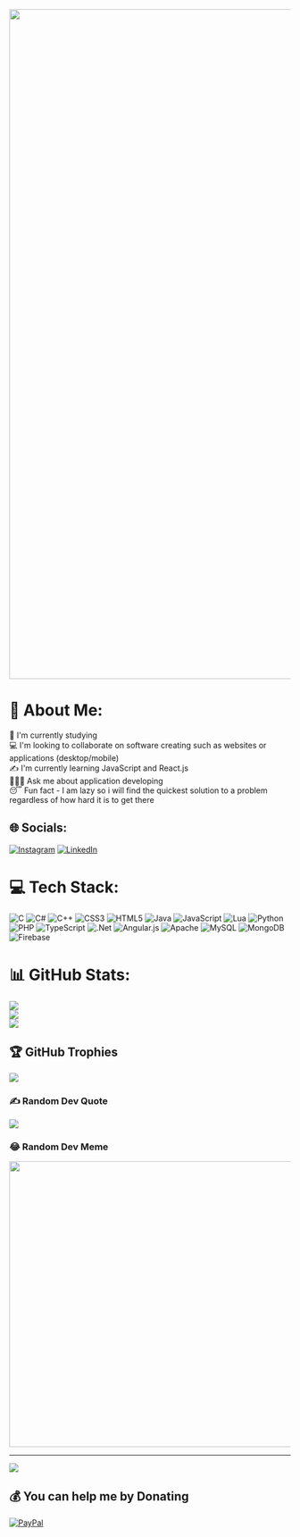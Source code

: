 <img src="https://64.media.tumblr.com/bccfbc6c3db9fb65f46c3adde7f7e54e/62197ca4650bc405-7d/s500x750/5303fef216884c42bdccd08b435d387e42784e55.gifv" width=1200px/>

# 💫 About Me:
🏫 I'm currently studying <br>💻 I'm looking to collaborate on software creating such as websites or applications (desktop/mobile) <br>✍️ I'm currently learning JavaScript and React.js <br>👨🏽‍💻 Ask me about application developing <br>😴 Fun fact - I am lazy so i will find the quickest solution to a problem regardless of how hard it is to get there <br> 


## 🌐 Socials:
[![Instagram](https://img.shields.io/badge/Instagram-%23E4405F.svg?logo=Instagram&logoColor=white)](https://instagram.com/_paulo18costa_) [![LinkedIn](https://img.shields.io/badge/LinkedIn-%230077B5.svg?logo=linkedin&logoColor=white)](https://linkedin.com/in/paulo-costa-b65ba9188) 

# 💻 Tech Stack:
![C](https://img.shields.io/badge/c-%2300599C.svg?style=for-the-badge&logo=c&logoColor=white) ![C#](https://img.shields.io/badge/c%23-%23239120.svg?style=for-the-badge&logo=c-sharp&logoColor=white) ![C++](https://img.shields.io/badge/c++-%2300599C.svg?style=for-the-badge&logo=c%2B%2B&logoColor=white) ![CSS3](https://img.shields.io/badge/css3-%231572B6.svg?style=for-the-badge&logo=css3&logoColor=white) ![HTML5](https://img.shields.io/badge/html5-%23E34F26.svg?style=for-the-badge&logo=html5&logoColor=white) ![Java](https://img.shields.io/badge/java-%23ED8B00.svg?style=for-the-badge&logo=java&logoColor=white) ![JavaScript](https://img.shields.io/badge/javascript-%23323330.svg?style=for-the-badge&logo=javascript&logoColor=%23F7DF1E) ![Lua](https://img.shields.io/badge/lua-%232C2D72.svg?style=for-the-badge&logo=lua&logoColor=white) ![Python](https://img.shields.io/badge/python-3670A0?style=for-the-badge&logo=python&logoColor=ffdd54) ![PHP](https://img.shields.io/badge/php-%23777BB4.svg?style=for-the-badge&logo=php&logoColor=white) ![TypeScript](https://img.shields.io/badge/typescript-%23007ACC.svg?style=for-the-badge&logo=typescript&logoColor=white) ![.Net](https://img.shields.io/badge/.NET-5C2D91?style=for-the-badge&logo=.net&logoColor=white) ![Angular.js](https://img.shields.io/badge/angular.js-%23E23237.svg?style=for-the-badge&logo=angularjs&logoColor=white) ![Apache](https://img.shields.io/badge/apache-%23D42029.svg?style=for-the-badge&logo=apache&logoColor=white) ![MySQL](https://img.shields.io/badge/mysql-%2300f.svg?style=for-the-badge&logo=mysql&logoColor=white) ![MongoDB](https://img.shields.io/badge/MongoDB-%234ea94b.svg?style=for-the-badge&logo=mongodb&logoColor=white) ![Firebase](https://img.shields.io/badge/firebase-%23039BE5.svg?style=for-the-badge&logo=firebase)

# 📊 GitHub Stats:
![](https://github-readme-stats.vercel.app/api?username=pialo3434&theme=blueberry&hide_border=false&include_all_commits=false&count_private=false)<br/>
![](https://github-readme-streak-stats.herokuapp.com/?user=pialo3434&theme=blueberry&hide_border=false)<br/>
![](https://github-readme-stats.vercel.app/api/top-langs/?username=pialo3434&theme=blueberry&hide_border=false&include_all_commits=false&count_private=false&layout=compact)

## 🏆 GitHub Trophies
![](https://github-profile-trophy.vercel.app/?username=pialo3434&theme=algolia&no-frame=false&no-bg=true&margin-w=4)

### ✍️ Random Dev Quote
![](https://quotes-github-readme.vercel.app/api?type=horizontal&theme=radical)

### 😂 Random Dev Meme
<img src="https://i.redd.it/kkllw0ya1so31.jpg" width="512px"/>

---
[![](https://visitcount.itsvg.in/api?id=pialo3434&icon=0&color=0)](https://visitcount.itsvg.in)

  ## 💰 You can help me by Donating
  [![PayPal](https://img.shields.io/badge/PayPal-00457C?style=for-the-badge&logo=paypal&logoColor=white)](https://paypal.me/pccosta2001@gmail.com) 

  
<!-- Proudly created with GPRM ( https://gprm.itsvg.in ) -->
